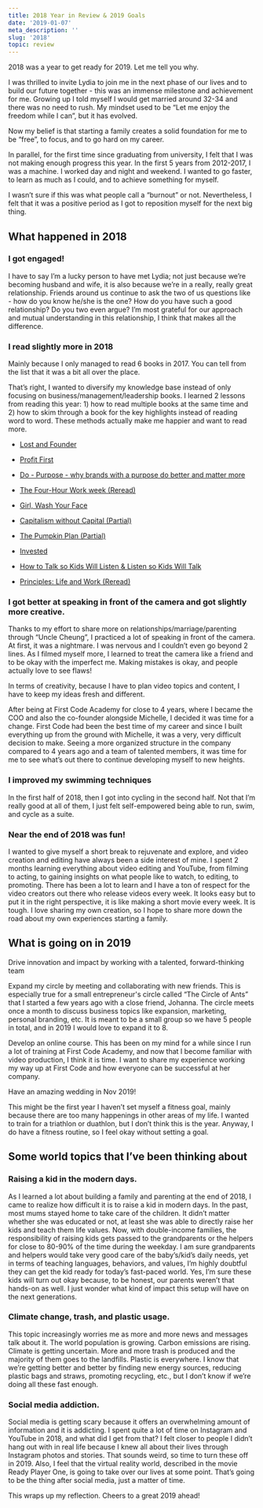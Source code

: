 ```yaml
---
title: 2018 Year in Review & 2019 Goals
date: '2019-01-07'
meta_description: ''
slug: '2018'
topic: review
---
```


2018 was a year to get ready for 2019. Let me tell you why.

I was thrilled to invite Lydia to join me in the next phase of our lives and to build our future together - this was an immense milestone and achievement for me. Growing up I told myself I would get married around 32-34 and there was no need to rush. My mindset used to be “Let me enjoy the freedom while I can”, but it has evolved. 

Now my belief is that starting a family creates a solid foundation for me to be “free”, to focus, and to go hard on my career.

In parallel, for the first time since graduating from university, I felt that I was not making enough progress this year. In the first 5 years from 2012-2017, I was a machine. I worked day and night and weekend. I wanted to go faster, to learn as much as I could, and to achieve something for myself. 

I wasn’t sure if this was what people call a “burnout” or not. Nevertheless, I felt that it was a positive period as I got to reposition myself for the next big thing.

## What happened in 2018

### I got engaged! 

I have to say I’m a lucky person to have met Lydia; not just because we’re becoming husband and wife, it is also because we’re in a really, really great relationship. Friends around us continue to ask the two of us questions like - how do you know he/she is the one? How do you have such a good relationship? Do you two even argue? I’m most grateful for our approach and mutual understanding in this relationship, I think that makes all the difference.

### I read slightly more in 2018

Mainly because I only managed to read 6 books in 2017. You can tell from the list that it was a bit all over the place. 

That’s right, I wanted to diversify my knowledge base instead of only focusing on business/management/leadership books. I learned 2 lessons from reading this year: 1) how to read multiple books at the same time and 2) how to skim through a book for the key highlights instead of reading word to word. These methods actually make me happier and want to read more.

- <a href="https://amzn.to/3oMbwiq">Lost and Founder</a>

- <a href="https://amzn.to/3nhGY7C">Profit First</a>

- <a href="https://amzn.to/37bLyP7">Do - Purpose - why brands with a purpose do better and matter more</a>

- <a href="https://amzn.to/37VSXBh">The Four-Hour Work week (Reread)</a>

- <a href="https://amzn.to/2IE1aSj">Girl, Wash Your Face</a>

- <a href="https://amzn.to/33XxAP5">Capitalism without Capital (Partial)</a>

- <a href="https://amzn.to/3gCm6pp">The Pumpkin Plan (Partial)</a>

- <a href="https://amzn.to/344OZoS">Invested</a>

- <a href="https://amzn.to/3m9HaV6">How to Talk so Kids Will Listen & Listen so Kids Will Talk</a>

- <a href="https://amzn.to/2JXhRbM">Principles: Life and Work (Reread)</a>

### I got better at speaking in front of the camera and got slightly more creative. 

Thanks to my effort to share more on relationships/marriage/parenting through “Uncle Cheung”, I practiced a lot of speaking in front of the camera. At first, it was a nightmare. I was nervous and I couldn’t even go beyond 2 lines. As I filmed myself more, I learned to treat the camera like a friend and to be okay with the imperfect me. Making mistakes is okay, and people actually love to see flaws! 

In terms of creativity, because I have to plan video topics and content, I have to keep my ideas fresh and different.

After being at First Code Academy for close to 4 years, where I became the COO and also the co-founder alongside Michelle, I decided it was time for a change. First Code had been the best time of my career and since I built everything up from the ground with Michelle, it was a very, very difficult decision to make. Seeing a more organized structure in the company compared to 4 years ago and a team of talented members, it was time for me to see what’s out there to continue developing myself to new heights.

### I improved my swimming techniques

In the first half of 2018, then I got into cycling in the second half. Not that I’m really good at all of them, I just felt self-empowered being able to run, swim, and cycle as a suite.

### Near the end of 2018 was fun! 

I wanted to give myself a short break to rejuvenate and explore, and video creation and editing have always been a side interest of mine. I spent 2 months learning everything about video editing and YouTube, from filming to acting, to gaining insights on what people like to watch, to editing, to promoting. There has been a lot to learn and I have a ton of respect for the video creators out there who release videos every week. It looks easy but to put it in the right perspective, it is like making a short movie every week. It is tough. I love sharing my own creation, so I hope to share more down the road about my own experiences starting a family.

## What is going on in 2019
Drive innovation and impact by working with a talented, forward-thinking team

Expand my circle by meeting and collaborating with new friends. This is especially true for a small entrepreneur's circle called “The Circle of Ants” that I started a few years ago with a close friend, Johanna. The circle meets once a month to discuss business topics like expansion, marketing, personal branding, etc. It is meant to be a small group so we have 5 people in total, and in 2019 I would love to expand it to 8.

Develop an online course. This has been on my mind for a while since I run a lot of training at First Code Academy, and now that I become familiar with video production, I think it is time. I want to share my experience working my way up at First Code and how everyone can be successful at her company.

Have an amazing wedding in Nov 2019!

This might be the first year I haven’t set myself a fitness goal, mainly because there are too many happenings in other areas of my life. I wanted to train for a triathlon or duathlon, but I don’t think this is the year. Anyway, I do have a fitness routine, so I feel okay without setting a goal.

## Some world topics that I’ve been thinking about

### Raising a kid in the modern days. 

As I learned a lot about building a family and parenting at the end of 2018, I came to realize how difficult it is to raise a kid in modern days. In the past, most mums stayed home to take care of the children. It didn’t matter whether she was educated or not, at least she was able to directly raise her kids and teach them life values. Now, with double-income families, the responsibility of raising kids gets passed to the grandparents or the helpers for close to 80-90% of the time during the weekday. I am sure grandparents and helpers would take very good care of the baby’s/kid’s daily needs, yet in terms of teaching languages, behaviors, and values, I’m highly doubtful they can get the kid ready for today’s fast-paced world. Yes, I’m sure these kids will turn out okay because, to be honest, our parents weren’t that hands-on as well. I just wonder what kind of impact this setup will have on the next generations.

### Climate change, trash, and plastic usage. 

This topic increasingly worries me as more and more news and messages talk about it. The world population is growing. Carbon emissions are rising. Climate is getting uncertain. More and more trash is produced and the majority of them goes to the landfills. Plastic is everywhere. I know that we’re getting better and better by finding new energy sources, reducing plastic bags and straws, promoting recycling, etc., but I don’t know if we’re doing all these fast enough.

### Social media addiction. 

Social media is getting scary because it offers an overwhelming amount of information and it is addicting. I spent quite a lot of time on Instagram and YouTube in 2018, and what did I get from that? I felt closer to people I didn’t hang out with in real life because I knew all about their lives through Instagram photos and stories. That sounds weird, so time to turn these off in 2019. Also, I feel that the virtual reality world, described in the movie Ready Player One, is going to take over our lives at some point. That’s going to be the thing after social media, just a matter of time.

This wraps up my reflection. Cheers to a great 2019 ahead!
